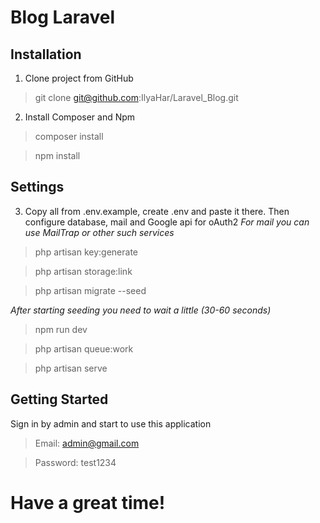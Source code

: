 # Blog Laravel
## Installation
1. Clone project from GitHub
> git clone git@github.com:IlyaHar/Laravel_Blog.git
2. Install Composer and Npm
> composer install

> npm install

## Settings

3. Copy all from .env.example, create .env and paste it there. Then configure database, mail and Google api for oAuth2
    *For mail you can use MailTrap or other such services*

> php artisan key:generate

> php artisan storage:link

> php artisan migrate --seed

*After starting seeding you need to wait a little (30-60 seconds)*

> npm run dev

> php artisan queue:work

> php artisan serve

## Getting Started
Sign in by admin and start to use this application

> Email: admin@gmail.com

> Password: test1234

# Have a great time!
